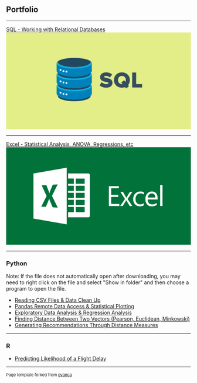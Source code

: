 ## Portfolio

---


[SQL - Working with Relational Databases](/pdf/SQL_Database_ASU_Project.pdf)
<img src="images/sql2.png?raw=true"/>

---
[Excel - Statistical Analysis, ANOVA, Regressions, etc](/pdf/Excel_Statistics_ASU_Project.pdf)
<img src="images/ms excel.png?raw=true"/>

---

### Python
Note: If the file does not automatically open after downloading, you may need to right click on the file and select "Show in folder" and then choose a program to open the file.
- [Reading CSV Files & Data Clean Up](/pdf/CSV_Cleanup.py)
- [Pandas Remote Data Access & Statistical Plotting](/pdf/Pandas_Plotting.py)
- [Exploratory Data Analysis & Regression Analysis](/pdf/DataAnalysis_Regression.py)
- [Finding Distance Between Two Vectors (Pearson, Euclidean, Minkowski)](/pdf/Class_Similarity.py)
- [Generating Recommendations Through Distance Measures](/pdf/Generating_Recommendations_With_Distance_Measures.py)


---

### R
- [Predicting Likelihood of a Flight Delay](/pdf/Predicting_Flight_Delays_with_R.R)


---
<p style="font-size:11px">Page template forked from <a href="https://github.com/evanca/quick-portfolio">evanca</a></p>
<!-- Remove above link if you don't want to attibute -->
